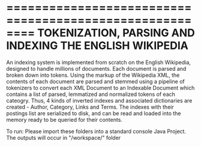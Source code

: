 ========================================================
TOKENIZATION, PARSING AND INDEXING THE ENGLISH WIKIPEDIA
========================================================

An indexing system is implemented from scratch on the English Wikipedia, designed to handle millions of documents.
Each document is parsed and broken down into tokens. Using the markup of the Wikipedia XML, the contents of each document are parsed and stemmed using a pipeline of tokenizers to convert each XML Document to an Indexable Document which contains a list of parsed, lemmatized and normalized tokens of each cateogry.
Thus, 4 kinds of inverted indexes and associated dictionaries are created - Author, Category, Links and Terms.
The indexes with their postings list are serialized to disk, and can be read and loaded into the memory ready to be queried for their contents.

To run: Please import these folders into a standard console Java Project.
The outputs will occur in "/workspace/" folder
